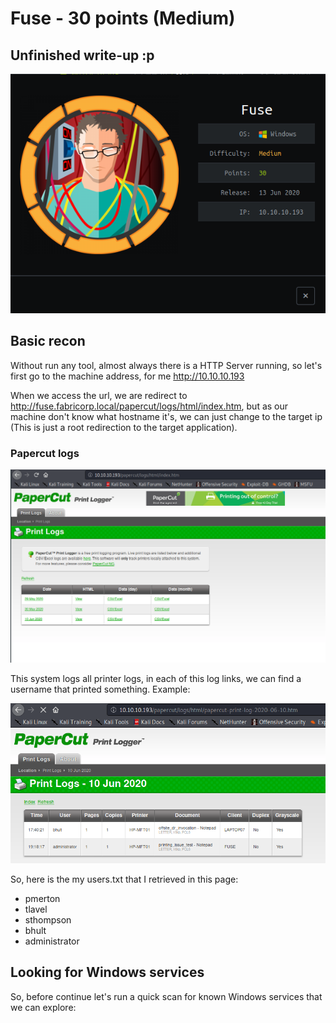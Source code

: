 # Fuse - 30 points (Medium)
## Unfinished write-up :p

![](screenshots/machine.png)


## Basic recon

Without run any tool, almost always there is a HTTP Server running, so let's first go to the machine address, for me http://10.10.10.193

When we access the url, we are redirect to http://fuse.fabricorp.local/papercut/logs/html/index.htm, but as our machine don't know what hostname it's, we can just change to the target ip (This is just a root redirection to the target application).

### Papercut logs

![](screenshots/papercut_logs.png)


This system logs all printer logs, in each of this log links, we can find a username that printed something. Example:

![](screenshots/papercut_logs_users.png)

So, here is the my users.txt that I retrieved in this page:

* pmerton
* tlavel
* sthompson
* bhult
* administrator


## Looking for Windows services

So, before continue let's run a quick scan for known Windows services that we can explore:

